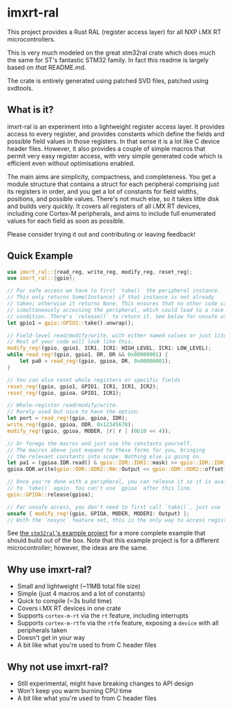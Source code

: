 # imxrt-ral

This project provides a Rust RAL (register access layer) for all NXP i.MX RT
microcontrollers.

This is very much modeled on the great stm32ral crate which does much the same
for ST's fantastic STM32 family.  In fact this readme is largely based on
*that* README.md.

The crate is entirely generated using patched SVD files, patched using svdtools.

## What is it?

imxrt-ral is an experiment into a lightweight register access layer. It provides
access to every register, and provides constants which define the fields and
possible field values in those registers. In that sense it is a lot like C
device header files. However, it also provides a couple of simple macros that
permit very easy register access, with very simple generated code which
is efficient even without optimisations enabled.

The main aims are simplicity, compactness, and completeness. You get a module
structure that contains a struct for each peripheral comprising just its
registers in order, and you get a lot of constants for field widths, positions,
and possible values. There's not much else, so it takes little disk and builds
very quickly. It covers all registers of all i.MX RT devices, including core
Cortex-M peripherals, and aims to include full enumerated values for each
field as soon as possible.

Please consider trying it out and contributing or leaving feedback!

## Quick Example

```rust
use imxrt_ral::{read_reg, write_reg, modify_reg, reset_reg};
use imxrt_ral::{gpio};

// For safe access we have to first `take()` the peripheral instance.
// This only returns Some(Instance) if that instance is not already
// taken; otherwise it returns None. This ensures that no other code can be
// simultaneously accessing the peripheral, which could lead to a race
// condition. There's `release()` to return it. See below for unsafe use.
let gpio1 = gpio::GPIO1::take().unwrap();

// Field-level read/modify/write, with either named values or just literals.
// Most of your code will look like this.
modify_reg!(gpio, gpio1, ICR1, ICR1: HIGH_LEVEL, ICR1: LOW_LEVEL);
while read_reg!(gpio, gpio1, DR, DR && 0x00000001) {
    let pa0 = read_reg!(gpio, gpioa, DR, 0x00000001);
}

// You can also reset whole registers or specific fields
reset_reg!(gpio, gpio1, GPIO1, ICR1, ICR1, ICR2);
reset_reg!(gpio, gpioa, GPIO1, ICR1);

// Whole-register read/modify/write.
// Rarely used but nice to have the option.
let port = read_reg!(gpio, gpioa, IDR);
write_reg!(gpio, gpioa, ODR, 0x12345678);
modify_reg!(gpio, gpioa, MODER, |r| r | (0b10 << 4));

// Or forego the macros and just use the constants yourself.
// The macros above just expand to these forms for you, bringing
// the relevant constants into scope. Nothing else is going on.
let pa1 = (gpioa.IDR.read() & gpio::IDR::IDR1::mask) >> gpio::IDR::IDR1::offset;
gpioa.ODR.write(gpio::ODR::ODR2::RW::Output << gpio::ODR::ODR2::offset);

// Once you're done with a peripheral, you can release it so it is available
// to `take()` again. You can't use `gpioa` after this line.
gpio::GPIOA::release(gpioa);

// For unsafe access, you don't need to first call `take()`, just use `GPIOA`:
unsafe { modify_reg!(gpio, GPIOA, MODER, MODER1: Output) };
// With the `nosync` feature set, this is the only way to access registers.
```

See [the `stm32ral`'s example project](https://github.com/adamgreig/stm32ral-example) for
a more complete example that should build out of the box. Note that this example project
is for a different microcontroller; however, the ideas are the same.

## Why use imxrt-ral?

* Small and lightweight (~11MB total file size)
* Simple (just 4 macros and a lot of constants)
* Quick to compile (~3s build time)
* Covers i.MX RT devices in one crate
* Supports `cortex-m-rt` via the `rt` feature, including interrupts
* Supports `cortex-m-rtfm` via the `rtfm` feature, exposing a `device`
  with all peripherals taken
* Doesn't get in your way
* A bit like what you're used to from C header files

## Why not use imxrt-ral?

* Still experimental, might have breaking changes to API design
* Won't keep you warm burning CPU time
* A bit like what you're used to from C header files

